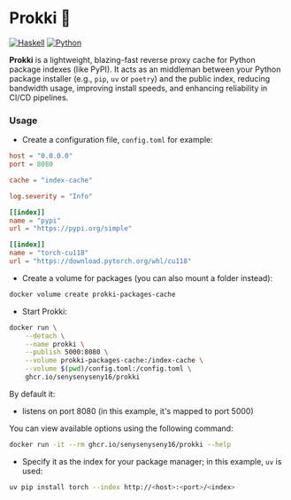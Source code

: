 # Prokki 🦖

[![Haskell](https://img.shields.io/badge/Haskell-5e5086?logo=haskell&logoColor=white)](https://haskell.org)
[![Python](https://img.shields.io/badge/Python-3776AB.svg?style=flat&logo=python&logoColor=white)](https://www.python.org)

**Prokki** is a lightweight, blazing-fast reverse proxy cache for Python package indexes (like PyPI).
It acts as an middleman between your Python package installer (e.g., `pip`, `uv` or `poetry`) and the public index,
reducing bandwidth usage, improving install speeds, and enhancing reliability in CI/CD pipelines.

### Usage

- Create a configuration file, `config.toml` for example:

```toml
host = "0.0.0.0"
port = 8080

cache = "index-cache"

log.severity = "Info"

[[index]]
name = "pypi"
url = "https://pypi.org/simple"

[[index]]
name = "torch-cu118"
url = "https://download.pytorch.org/whl/cu118"
```

- Create a volume for packages (you can also mount a folder instead):
```bash
docker volume create prokki-packages-cache
```

- Start Prokki:
```bash
docker run \
    --detach \
    --name prokki \
    --publish 5000:8080 \
    --volume prokki-packages-cache:/index-cache \
    --volume $(pwd)/config.toml:/config.toml \
    ghcr.io/senysenyseny16/prokki
```

By default it:
- listens on port 8080 (in this example, it's mapped to port 5000)

You can view available options using the following command:
```bash
docker run -it --rm ghcr.io/senysenyseny16/prokki --help
```

- Specify it as the index for your package manager; in this example, `uv` is used:
```bash
uv pip install torch --index http://<host>:<port>/<index>
```
